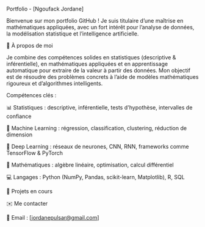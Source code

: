 Portfolio - [Ngoufack Jordane]

Bienvenue sur mon portfolio GitHub !
Je suis titulaire d’une maîtrise en mathématiques appliquées, avec un fort intérêt pour l’analyse de données, la modélisation statistique et l’intelligence artificielle.

🎯 À propos de moi

Je combine des compétences solides en statistiques (descriptive & inférentielle), en mathématiques appliquées et en apprentissage automatique pour extraire de la valeur à partir des données.
Mon objectif est de résoudre des problèmes concrets à l’aide de modèles mathématiques rigoureux et d’algorithmes intelligents.

Compétences clés :

📊 Statistiques : descriptive, inférentielle, tests d'hypothèse, intervalles de confiance

🤖 Machine Learning : régression, classification, clustering, réduction de dimension

🧠 Deep Learning : réseaux de neurones, CNN, RNN, frameworks comme TensorFlow & PyTorch

🧮 Mathématiques : algèbre linéaire, optimisation, calcul différentiel

💻 Langages : Python (NumPy, Pandas, scikit-learn, Matplotlib), R, SQL

📁 Projets en cours



✉️ Me contacter

📧 Email : [jordanepulsar@gmail.com]
